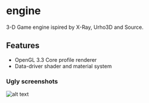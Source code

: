 # engine
3-D Game engine ispired by X-Ray, Urho3D and Source.

## Features
* OpenGL 3.3 Core profile renderer
* Data-driver shader and material system

### Ugly screenshots
![alt text](https://ugozapad.github.io/images/ss2.jpg)
